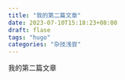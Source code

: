 ```yaml
---
title: "我的第二篇文章"
date: 2023-07-10T15:18:23+08:00
draft: flase
tags: "hugo"
categories: "杂技浅尝"
---
```

我的第二篇文章
